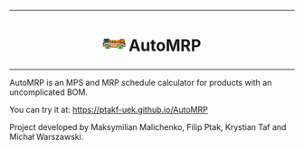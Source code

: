 ***

<h1 align="center"> 
  <sub>
    <img src="src/static/assets/icons/favicon.ico" height="40" width="40">
  </sub>
  AutoMRP
</h1>

***

AutoMRP is an MPS and MRP schedule calculator for products with an uncomplicated BOM.

You can try it at: https://ptakf-uek.github.io/AutoMRP

Project developed by Maksymilian Malichenko, Filip Ptak, Krystian Taf and Michał Warszawski.
